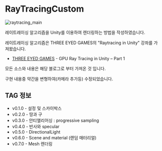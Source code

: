 # RayTracingCustom
![raytracing_main](https://user-images.githubusercontent.com/11305710/233024324-a32c9e83-5973-4b45-9e2c-227e4873e1ff.jpg)

레이트레이싱 알고리즘을 Unity를 이용하여 렌더링하는 방법을 작성하였습니다.

레이트레이싱 알고리즘은 THREE EYED GAMES의 "Raytracing in Unity" 강좌를 가져왔습니다.

* [THREE EYED GAMES](http://three-eyed-games.com/2018/05/03/gpu-ray-tracing-in-unity-part-1/) - GPU Ray Tracing in Unity – Part 1

모든 소스와 내용은 해당 블로그로 부터 가져온 것 입니다. 

구현 내용중 약간을 변형하여(카메라 추가등) 수정되었습니다.

## TAG 정보
* v0.1.0 - 설정 및 스카이박스
* v0.2.0 - 땅과 구
* v0.3.0 - 안티앨리어싱 : progressive sampling
* v0.4.0 - 반사와  specular
* v0.5.0 - DirectionalLight
* v0.6.0 - Scene and material (랜덤 매터리얼)
* v0.7.0 -  Mesh 렌더링
